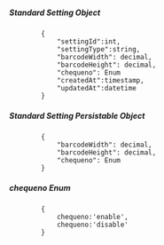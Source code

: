 ##### Standard Setting Object
			{
				"settingId":int,
				"settingType":string,
				"barcodeWidth": decimal,
                "barcodeHeight": decimal,
				"chequeno": Enum
				"createdAt":timestamp,
				"updatedAt":datetime
			}
##### Standard Setting Persistable Object
			{
                "barcodeWidth": decimal,
                "barcodeHeight": decimal,
				"chequeno": Enum
            }
##### chequeno Enum
			{
				chequeno:'enable',
				chequeno:'disable'
			}
